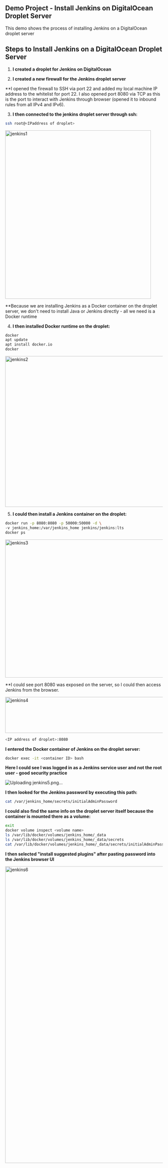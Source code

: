## Demo Project - Install Jenkins on DigitalOcean Droplet Server

This demo shows the process of installing Jenkins on a DigitalOcean droplet server

## Steps to Install Jenkins on a DigitalOcean Droplet Server

1. **I created a droplet for Jenkins on DigitalOcean**

2. **I created a new firewall for the Jenkins droplet server**

**I opened the firewall to SSH via port 22 and added my local machine IP address to the whitelist for port 22. I also opened port 8080 via TCP as this is the port to interact with Jenkins through browser (opened it to inbound rules from all IPv4 and IPv6).

3. **I then connected to the jenkins droplet server through ssh:**

```bash
ssh root@<IPaddress of droplet>
```

<img width="466" height="538" alt="jenkins1" src="https://github.com/user-attachments/assets/5879bc5c-c4bb-4c39-851c-1a8d2dece6a9" />


**Because we are installing Jenkins as a Docker container on the droplet server, we don't need to install Java or Jenkins directly - all we need is a Docker runtime

4. **I then installed Docker runtime on the droplet:**

```bash
docker
apt update
apt install docker.io 
docker
```

<img width="713" height="482" alt="jenkins2" src="https://github.com/user-attachments/assets/96a0e786-b8bb-4b71-86bb-0a5c2a7aee45" />


5. **I could then install a Jenkins container on the droplet:**

```bash
docker run -p 8080:8080 -p 50000:50000 -d \
-v jenkins_home:/var/jenkins_home jenkins/jenkins:lts
docker ps
```

<img width="956" height="441" alt="jenkins3" src="https://github.com/user-attachments/assets/beee84f8-d1e2-40a7-9594-2feea09b75a8" />


**I could see port 8080 was exposed on the server, so I could then access Jenkins from the browser.

<img width="1844" height="115" alt="jenkins4" src="https://github.com/user-attachments/assets/c4974a70-7964-4b75-9af0-9e622ca43527" />


```bash
<IP address of droplet>:8080
```

**I entered the Docker container of Jenkins on the droplet server:**

```bash
docker exec -it <container ID> bash
```

**Here I could see I was logged in as a Jenkins service user and not the root user - good security practice**

![Uploading jenkins5.png…]()


**I then looked for the Jenkins password by executing this path:**

```bash
cat /var/jenkins_home/secrets/initialAdminPassword
```

**I could also find the same info on the droplet server itself because the container is mounted there as a volume:**

```bash
exit
docker volume inspect <volume name>
ls /var/lib/docker/volumes/jenkins_home/_data
ls /var/lib/docker/volumes/jenkins_home/_data/secrets
cat /var/lib/docker/volumes/jenkins_home/_data/secrets/initialAdminPassword
```

**I then selected "install suggested plugins" after pasting password into the Jenkins browser UI**


<img width="915" height="948" alt="jenkins6" src="https://github.com/user-attachments/assets/279fd6fe-0c94-423a-b0a5-8d8777222d23" />



